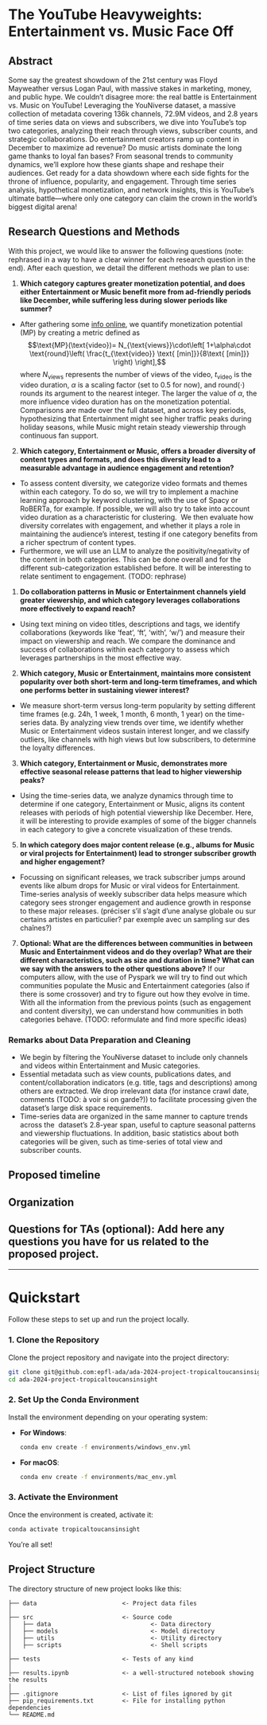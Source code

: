 # The YouTube Heavyweights: Entertainment vs. Music Face Off

## Abstract

Some say the greatest showdown of the 21st century was Floyd Mayweather versus Logan Paul, with massive stakes in marketing, money, and public hype. We couldn’t disagree more: the real battle is Entertainment vs. Music on YouTube! Leveraging the YouNiverse dataset, a massive collection of metadata covering 136k channels, 72.9M videos, and 2.8 years of time series data on views and subscribers, we dive into YouTube’s top two categories, analyzing their reach through views, subscriber counts, and strategic collaborations. Do entertainment creators ramp up content in December to maximize ad revenue? Do music artists dominate the long game thanks to loyal fan bases? From seasonal trends to community dynamics, we’ll explore how these giants shape and reshape their audiences. Get ready for a data showdown where each side fights for the throne of influence, popularity, and engagement. Through time series analysis, hypothetical monetization, and network insights, this is YouTube’s ultimate battle—where only one category can claim the crown in the world’s biggest digital arena!

## Research Questions and Methods
With this project, we would like to answer the following questions (note: rephrased in a way to have a clear winner for each research question in the end). After each question, we detail the different methods we plan to use:
1. **Which category captures greater monetization potential, and does either Entertainment or Music benefit more from ad-friendly periods like December, while suffering less during slower periods like summer?**
  - After gathering some [info online](https://support.google.com/youtube?sjid=13108256786547781650-EU#topic=9257498), we quantify monetization potential ($\text{MP}$) by creating a metric defined as $$\text{MP}(\text{video})= N_{\text{views}}\cdot\left[ 1+\alpha\cdot \text{round}\left(  \frac{t_{\text{video}} \text{ [min]}}{8\text{ [min]}}  \right)  \right],$$where $N_{\text{views}}$ represents the number of views of the video,  $t_{\text{video}}$ is the video duration, $\alpha$ is a scaling factor (set to $0.5$ for now), and $\text{round}(\cdot)$ rounds its argument to the nearest integer. The larger the value of $\alpha$, the more influence video duration has on the monetization potential. Comparisons are made over the full dataset, and across key periods, hypothesizing that Entertainment might see higher traffic peaks during holiday seasons, while Music might retain steady viewership through continuous fan support.
2. **Which category, Entertainment or Music, offers a broader diversity of content types and formats, and does this diversity lead to a measurable advantage in audience engagement and retention?**
  - To assess content diversity, we categorize video formats and themes within each category. To do so, we will try to implement a machine learning approach by keyword clustering, with the use of Spacy or RoBERTa, for example. If possible, we will also try to take into account video duration as a characteristic for clustering.  We then evaluate how diversity correlates with engagement, and whether it plays a role in maintaining the audience’s interest, testing if one category benefits from a richer spectrum of content types.
  - Furthermore, we will use an LLM to analyze the positivity/negativity of the content in both categories. This can be done overall and for the different sub-categorization established before. It will be interesting to relate sentiment to engagement. (TODO: rephrase)
1. **Do collaboration patterns in Music or Entertainment channels yield greater viewership, and which category leverages collaborations more effectively to expand reach?**
  - Using text mining on video titles, descriptions and tags, we identify collaborations (keywords like ‘feat’, ‘ft’, ‘with’, ‘w/’) and measure their impact on viewership and reach. We compare the dominance and success of collaborations within each category to assess which leverages partnerships in the most effective way.
2. **Which category, Music or Entertainment, maintains more consistent popularity over both short-term and long-term timeframes, and which one performs better in sustaining viewer interest?**
  - We measure short-term versus long-term popularity by setting different time frames (e.g. 24h, 1 week, 1 month, 6 month, 1 year) on the time-series data. By analyzing view trends over time, we identify whether Music or Entertainment videos sustain interest longer, and we classify outliers, like channels with high views but low subscribers, to determine the loyalty differences.
3. **Which category, Entertainment or Music, demonstrates more effective seasonal release patterns that lead to higher viewership peaks?**
  - Using the time-series data, we analyze dynamics through time to determine if one category, Entertainment or Music, aligns its content releases with periods of high potential viewership like December. Here, it will be interesting to provide examples of some of the bigger channels in each category to give a concrete visualization of these trends.

5. **In which category does major content release (e.g., albums for Music or viral projects for Entertainment) lead to stronger subscriber growth and higher engagement?**
  - Focussing on significant releases, we track subscriber jumps around events like album drops for Music or viral videos for Entertainment. Time-series analysis of weekly subscriber data helps measure which category sees stronger engagement and audience growth in response to these major releases. (préciser s’il s’agit d’une analyse globale ou sur certains artistes en particulier? par exemple avec un sampling sur des chaînes?)  
    

7. **Optional: What are the differences between communities in between Music and Entertainment videos and do they overlap? What are their different characteristics, such as size and duration in time? What can we say with the answers to the other questions above?**
                                                                                                                                                                                                                                                                                                                                                                                                                                                 If our computers allow, with the use of Pyspark we will try to find out which communities populate the Music and Entertainment categories (also if there is some crossover) and try to figure out how they evolve in time. With all the information from the previous points (such as engagement and content diversity), we can understand how communities in both categories behave. (TODO: reformulate and find more specific ideas)

### Remarks about Data Preparation and Cleaning
- We begin by filtering the YouNiverse dataset to include only channels and videos within Entertainment and Music categories.
- Essential metadata such as view counts, publications dates, and content/collaboration indicators (e.g. title, tags and descriptions) among others are extracted. We drop irrelevant data (for instance crawl date, comments (TODO: à voir si on garde?)) to facilitate processing given the dataset’s large disk space requirements.
- Time-series data are organized in the same manner to capture trends across the  dataset’s 2.8-year span, useful to capture seasonal patterns and viewership fluctuations. In addition, basic statistics about both categories will be given, such as time-series of total view and subscriber counts.


## Proposed timeline
## Organization
## Questions for TAs (optional): Add here any questions you have for us related to the proposed project.


--- 

# Quickstart

Follow these steps to set up and run the project locally.

### 1. Clone the Repository

Clone the project repository and navigate into the project directory:

```bash
git clone git@github.com:epfl-ada/ada-2024-project-tropicaltoucansinsight.git
cd ada-2024-project-tropicaltoucansinsight
```

### 2. Set Up the Conda Environment

Install the environment depending on your operating system:

- **For Windows**:
  ```bash
  conda env create -f environments/windows_env.yml
  ```

- **For macOS**:
  ```bash
  conda env create -f environments/mac_env.yml
  ```

### 3. Activate the Environment

Once the environment is created, activate it:

```bash
conda activate tropicaltoucansinsight
```

You’re all set!


## Project Structure

The directory structure of new project looks like this:

```
├── data                        <- Project data files
│
├── src                         <- Source code
│   ├── data                            <- Data directory
│   ├── models                          <- Model directory
│   ├── utils                           <- Utility directory
│   ├── scripts                         <- Shell scripts
│
├── tests                       <- Tests of any kind
│
├── results.ipynb               <- a well-structured notebook showing the results
│
├── .gitignore                  <- List of files ignored by git
├── pip_requirements.txt        <- File for installing python dependencies
└── README.md
```